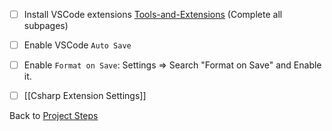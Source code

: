 
- [ ] Install VSCode extensions [Tools-and-Extensions](https://docs.google.com/document/d/1sFEyufsm_JEGFfIeO0ezqVFUIw7tEc6Hgy3vS3PUFRA/edit?usp=sharing) (Complete all subpages)

- [ ] Enable VSCode `Auto Save`

- [ ] Enable `Format on Save`:
	Settings => Search "Format on Save"  and Enable it.

- [ ] [[Csharp Extension Settings]]

Back to [Project Steps](obsidian://open?vault=Advance%20Class&file=Programming%2F0%20-%20Project%20Steps)